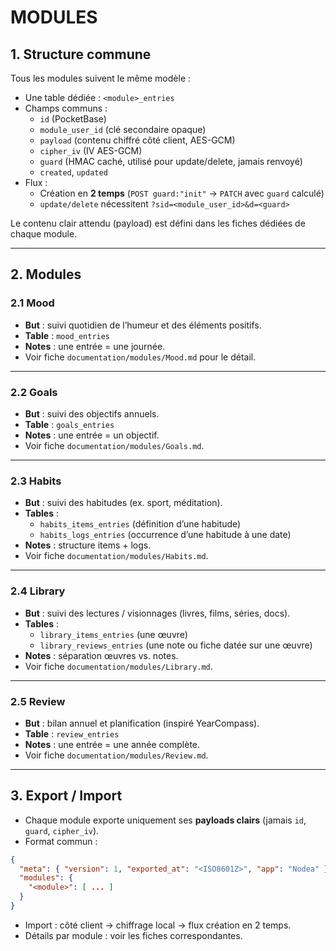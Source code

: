 # MODULES

## 1. Structure commune
Tous les modules suivent le même modèle :
- Une table dédiée : `<module>_entries`
- Champs communs :  
  - `id` (PocketBase)  
  - `module_user_id` (clé secondaire opaque)  
  - `payload` (contenu chiffré côté client, AES-GCM)  
  - `cipher_iv` (IV AES-GCM)  
  - `guard` (HMAC caché, utilisé pour update/delete, jamais renvoyé)  
  - `created`, `updated`
- Flux :  
  - Création en **2 temps** (`POST guard:"init"` → `PATCH` avec `guard` calculé)  
  - `update/delete` nécessitent `?sid=<module_user_id>&d=<guard>`

Le contenu clair attendu (payload) est défini dans les fiches dédiées de chaque module.

---

## 2. Modules

### 2.1 Mood
- **But** : suivi quotidien de l’humeur et des éléments positifs.  
- **Table** : `mood_entries`  
- **Notes** : une entrée = une journée.  
- Voir fiche `documentation/modules/Mood.md` pour le détail.

---

### 2.2 Goals
- **But** : suivi des objectifs annuels.  
- **Table** : `goals_entries`  
- **Notes** : une entrée = un objectif.  
- Voir fiche `documentation/modules/Goals.md`.

---

### 2.3 Habits
- **But** : suivi des habitudes (ex. sport, méditation).  
- **Tables** :  
  - `habits_items_entries` (définition d’une habitude)  
  - `habits_logs_entries` (occurrence d’une habitude à une date)  
- **Notes** : structure items + logs.  
- Voir fiche `documentation/modules/Habits.md`.

---

### 2.4 Library
- **But** : suivi des lectures / visionnages (livres, films, séries, docs).  
- **Tables** :  
  - `library_items_entries` (une œuvre)  
  - `library_reviews_entries` (une note ou fiche datée sur une œuvre)  
- **Notes** : séparation œuvres vs. notes.  
- Voir fiche `documentation/modules/Library.md`.

---

### 2.5 Review
- **But** : bilan annuel et planification (inspiré YearCompass).  
- **Table** : `review_entries`  
- **Notes** : une entrée = une année complète.  
- Voir fiche `documentation/modules/Review.md`.

---

## 3. Export / Import
- Chaque module exporte uniquement ses **payloads clairs** (jamais `id`, `guard`, `cipher_iv`).  
- Format commun :  

```json
{
  "meta": { "version": 1, "exported_at": "<ISO8601Z>", "app": "Nodea" },
  "modules": {
    "<module>": [ ... ]
  }
}
```

* Import : côté client → chiffrage local → flux création en 2 temps.
* Détails par module : voir les fiches correspondantes.
